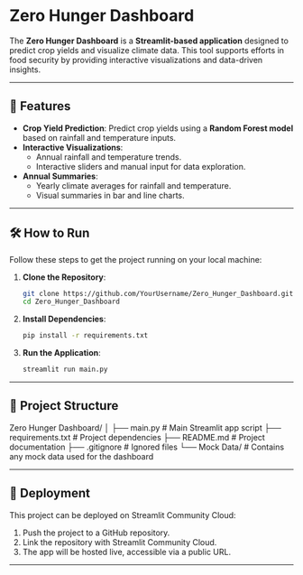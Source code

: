 # Zero Hunger Dashboard

The **Zero Hunger Dashboard** is a **Streamlit-based application** designed to predict crop yields and visualize climate data. This tool supports efforts in food security by providing interactive visualizations and data-driven insights.

---

## 🌟 Features
- **Crop Yield Prediction**: Predict crop yields using a **Random Forest model** based on rainfall and temperature inputs.
- **Interactive Visualizations**: 
  - Annual rainfall and temperature trends.
  - Interactive sliders and manual input for data exploration.
- **Annual Summaries**:
  - Yearly climate averages for rainfall and temperature.
  - Visual summaries in bar and line charts.

---

## 🛠️ How to Run
Follow these steps to get the project running on your local machine:

1. **Clone the Repository**:
   ```bash
   git clone https://github.com/YourUsername/Zero_Hunger_Dashboard.git
   cd Zero_Hunger_Dashboard

2. **Install Dependencies**:
   ```bash
   pip install -r requirements.txt

3. **Run the Application**:
   ```bash
   streamlit run main.py

---

## 📂 Project Structure
Zero Hunger Dashboard/
│
├── main.py             # Main Streamlit app script
├── requirements.txt    # Project dependencies
├── README.md           # Project documentation
├── .gitignore          # Ignored files
└── Mock Data/          # Contains any mock data used for the dashboard

---

## 🚀 Deployment

This project can be deployed on Streamlit Community Cloud:

1. Push the project to a GitHub repository. 
2. Link the repository with Streamlit Community Cloud. 
3. The app will be hosted live, accessible via a public URL.

---